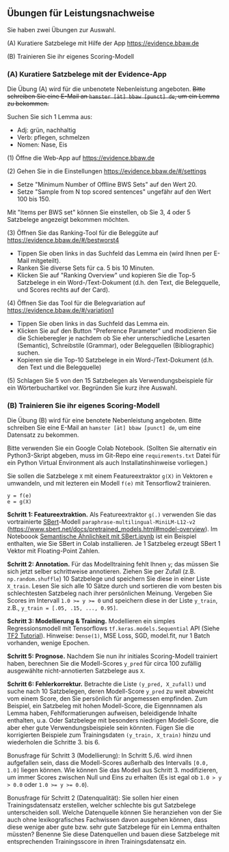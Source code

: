 ## Übungen für Leistungsnachweise
Sie haben zwei Übungen zur Auswahl.

(A) Kuratiere Satzbelege mit Hilfe der App https://evidence.bbaw.de 

(B) Trainieren Sie ihr eigenes Scoring-Modell


### (A) Kuratiere Satzbelege mit der Evidence-App
Die Übung (A) wird für die unbenotete Nebenleistung angeboten. 
~~Bitte schreiben Sie eine E-Mail an `hamster [ät] bbaw [punct] de`, um ein Lemma zu bekommen.~~

Suchen Sie sich 1 Lemma aus:

   - Adj: grün, nachhaltig
   - Verb: pflegen, schmelzen
   - Nomen: Nase, Eis

(1) Öffne die Web-App auf https://evidence.bbaw.de

(2) Gehen Sie in die Einstellungen https://evidence.bbaw.de/#/settings
- Setze "Minimum Number of Offline BWS Sets" auf den Wert 20.
- Setze "Sample from N top scored sentences" ungefähr auf den Wert 100 bis 150.

Mit "Items per BWS set" können Sie einstellen, ob Sie 3, 4 oder 5 Satzbelege angezeigt bekommen möchten.

(3) Öffnen Sie das Ranking-Tool für die Beleggüte auf https://evidence.bbaw.de/#/bestworst4
- Tippen Sie oben links in das Suchfeld das Lemma ein (wird Ihnen per E-Mail mitgeteilt).
- Ranken Sie diverse Sets für ca. 5 bis 10 Minuten.
- Klicken Sie auf "Ranking Overview" und kopieren Sie die Top-5 Satzbelege in ein Word-/Text-Dokument (d.h. den Text, die Belegquelle, und Scores rechts auf der Card).


(4) Öffnen Sie das Tool für die Belegvariation auf https://evidence.bbaw.de/#/variation1
- Tippen Sie oben links in das Suchfeld das Lemma ein.
- Klicken Sie auf den Button "Preference Parameter" und modizieren Sie die Schieberegler je nachdem ob Sie eher unterschiedliche Lesarten (Semantic), Schreibstile (Grammar), oder Belegquellen (Bibliographic) suchen. 
- Kopieren sie die Top-10 Satzbelege in ein Word-/Text-Dokument (d.h. den Text und die Belegquelle)

(5) Schlagen Sie 5 von den 15 Satzbelegen als Verwendungsbeispiele für ein Wörterbuchartikel vor. Begründen Sie kurz ihre Auswahl.



### (B) Trainieren Sie ihr eigenes Scoring-Modell
Die Übung (B) wird für eine benotete Nebenleistung angeboten.
Bitte schreiben Sie eine E-Mail an `hamster [ät] bbaw [punct] de`, um eine Datensatz zu bekommen.

Bitte verwenden Sie ein Google Colab Notebook.
(Sollten Sie alternativ ein Python3-Skript abgeben, muss im Git-Repo eine `requirements.txt` Datei für ein Python Virtual Environment als auch Installatinshinweise vorliegen.)

Sie sollen die Satzbelege `X` mit einem Featureextraktor `g(X)` in Vektoren `e` 
umwandeln, und mit lezteren ein Modell `f(e)` mit Tensorflow2 trainieren.

```
y = f(e)
e = g(X)
```

**Schritt 1: Featureextraktion.**
Als Featureextraktor `g(.)` verwenden Sie das vortrainierte [SBert](https://www.sbert.net/)-Modell `paraphrase-multilingual-MiniLM-L12-v2` (https://www.sbert.net/docs/pretrained_models.html#model-overview).
Im Noteboook [Semantische Ähnlichkeit mit SBert.ipynb](https://github.com/zentrum-lexikographie/elexicography-WiSe2023/blob/main/Tag-1/Semantische%20%C3%84hnlichkeit%20mit%20SBert.ipynb) ist ein Beispiel enthalten, wie Sie SBert in Colab installieren.
Je 1 Satzbeleg erzeugt SBert 1 Vektor mit Floating-Point Zahlen. 

**Schritt 2: Annotation.**
Für das Modelltraining fehlt Ihnen `y`; das müssen Sie sich jetzt selber schrittweise annotieren.
Ziehen Sie per Zufall (z.B. `np.random.shuffle`) 10 Satzbelege und speichern Sie 
diese in einer Liste `X_train`.
Lesen Sie sich alle 10 Sätze durch und sortieren die vom besten bis schlechtesten Satzbeleg nach ihrer persönlichen Meinung.
Vergeben Sie Scores im Intervall `1.0 >= y >= 0` und speichern diese in der Liste `y_train`, z.B., `y_train = [.05, .15, ..., 0.95]`.

**Schritt 3: Modellierung & Training.**
Modellieren ein simples Regressionsmodell mit Tensorflows `tf.keras.models.Sequential` API (Siehe [TF2 Tutorial](https://www.tensorflow.org/tutorials/quickstart/beginner#build_a_machine_learning_model)). Hinweise: `Dense(1)`, MSE Loss, SGD, model.fit, nur 1 Batch vorhanden, wenige Epochen.

**Schritt 5: Prognose.**
Nachdem Sie nun ihr initiales Scoring-Modell trainiert haben, berechnen Sie die Modell-Scores `y_pred` für circa 100 zufällig ausgewählte nicht-annotierten Satzbelege aus `X`.

**Schritt 6: Fehlerkorrektur.**
Betrachte die Liste `(y_pred, X_zufall)` und suche nach 10 Satzbelegen, deren Modell-Score `y_pred` zu weit abweicht vom einem Score, den Sie persönlich für angemessen empfinden. Zum Beispiel, ein Satzbeleg mit hohen Modell-Score, die Eigennnamen als Lemma haben, Fehlformatierungen aufweisen, beleidigende Inhalte enthalten, u.a. Oder Satzbelege mit besonders niedrigen Modell-Score, die aber eher gute Verwendungsbeispiele sein könnten.
Fügen Sie die korrigierten Beispiele zum Trainingsdaten `(y_train, X_train)` hinzu und wiederholen die Schritte 3. bis 6.


Bonusfrage für Schritt 3 (Modellierung):
In Schritt 5./6. wird ihnen aufgefallen sein, dass die Modell-Scores außerhalb des Intervalls `[0.0, 1.0]` liegen können. Wie können Sie das Modell aus Schritt 3. modifizieren, um immer Scores zwischen Null und Eins zu erhalten (Es ist egal ob `1.0 > y > 0.0` oder `1.0 >= y >= 0.0`).

Bonusfrage für Schritt 2 (Datenqualität):
Sie sollen hier einen Trainingsdatensatz erstellen, welcher schlechte bis gut Satzbelege unterscheiden soll. Welche Datenquelle können Sie heranziehen von der Sie auch ohne lexikografisches Fachwissen davon ausgehen können, dass diese wenige aber gute bzw. sehr gute Satzbelege für ein Lemma enthalten müssten? Benenne Sie diese Datenquellen und bauen diese Satzbelege mit entsprechenden Trainingsscore in ihren Trainingsdatensatz ein.
